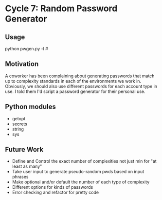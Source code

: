 # Cycle 7: Random Password Generator
## Usage
python pwgen.py -l # 

## Motivation
A coworker has been complaining about generating passwords that match up to complexity standards in each of the environments we work in. Obviously, we should also use different passwords for each account type in use. I told them I'd script a password generator for their personal use.

## Python modules
- getopt
- secrets
- string
- sys

## Future Work
- Define and Control the exact number of complexities not just min for "at least as many"
- Take user input to generate pseudo-random pwds based on input phrases
- Make optional and/or default the number of each type of complexity
- Different options for kinds of passwords
- Error checking and refactor for pretty code
